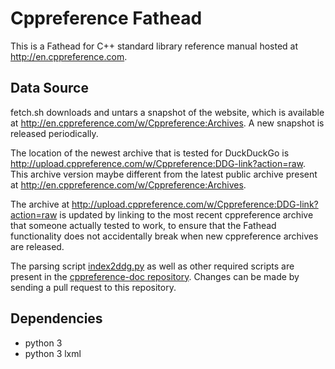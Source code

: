Cppreference Fathead
===========================

This is a Fathead for C++ standard library reference manual hosted at http://en.cppreference.com.

Data Source
-----------

fetch.sh downloads and untars a snapshot of the website, which is available at
http://en.cppreference.com/w/Cppreference:Archives. A new snapshot is released periodically.

The location of the newest archive that is tested for DuckDuckGo is http://upload.cppreference.com/w/Cppreference:DDG-link?action=raw.
This archive version maybe different from the latest public archive present at http://en.cppreference.com/w/Cppreference:Archives.

The archive at http://upload.cppreference.com/w/Cppreference:DDG-link?action=raw is updated by linking to the most recent cppreference archive that someone actually tested to work, to ensure that the Fathead functionality does not accidentally break when new cppreference archives are released.

The parsing script [index2ddg.py](https://github.com/p12tic/cppreference-doc/blob/master/index2ddg.py) as well as other required scripts are present in the [cppreference-doc repository](https://github.com/p12tic/cppreference-doc). Changes can be made by sending a pull request to this repository.

Dependencies
------------

* python 3
* python 3 lxml
